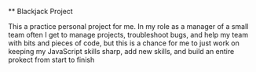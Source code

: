 ** Blackjack Project

This a practice personal project for me. In my role as a manager of a small team often I get to manage projects, troubleshoot bugs, and help my team with bits and pieces of code, but this is a chance for me to just work on keeping my JavaScript skills sharp, add new skills, and build an entire prokect from start to finish